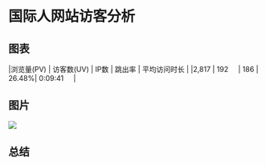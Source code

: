 # 国际人网站访客分析
## 图表
|浏览量(PV) |	访客数(UV) |	IP数 |	跳出率 |	平均访问时长 |
|2,817	   |    192      |	186 |	26.48%|	0:09:41     |
## 图片
![](![](http://ww1.sinaimg.cn/mw690/006zNfpngy1fhv6pid8ipj30rp0c10t6.jpg))
## 总结

